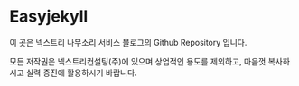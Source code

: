 # Easyjekyll

이 곳은 넥스트리 나무소리 서비스 블로그의 Github Repository 입니다.

모든 저작권은 넥스트리컨설팅(주)에 있으며 상업적인 용도를 제외하고,
마음껏 복사하시고 실력 증진에 활용하시기 바랍니다.

